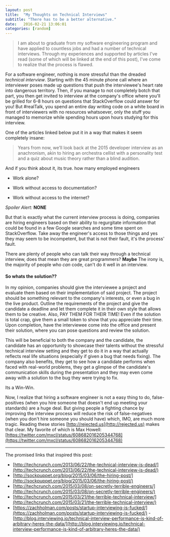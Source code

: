 ```yaml
---
layout: post
title:  "My Thoughts on Technical Interviews"
subtitle: "There has to be a better alternative."
date:   2016-02-21 13:06:01
categories: [random]
---
```


>I am about to graduate from my software engineering program and have applied to countless jobs and had a number of technical interviews. Through my experiences and supported by articles I've read (some of which will be linked at the end of this post), I've come to realize that the process is flawed.  


For a software engineer, nothing is more stressful than the dreaded *technical interview*. Starting with the 45 minute phone call where an interviewer poses made up questions that push the interviewee's heart rate into dangerous territory. Then, if you manage to not completely botch that part, you then get invited to interview at the company's office where you'll be grilled for 6-8 hours on questions that StackOverflow could answer for you! But #realTalk, you spend an entire day writing code on a white board in front of interviewers with no resources whatsoever, only the stuff you managed to memorize while spending hours upon hours studying for this interview.

One of the articles linked below put it in a way that makes it seem completely insane:

>Years from now, we’ll look back at the 2015 developer interview as an anachronism, akin to hiring an orchestra cellist with a personality test and a quiz about music theory rather than a blind audition.


And if you think about it, its true. how many employed engineers

- Work alone?

- Work without access to documentation?

- Work without access to the internet?

*Spoiler Alert:* **NONE**

But that is exactly what the current interview process is doing, companies are hiring engineers based on their ability to regurgitate information that could be found in a few Google searches and some time spent on StackOverflow. Take away the engineer's access to those things and yes they may seem to be incompetent, but that is not their fault, it's the process' fault.

There are plenty of people who can talk their way through a technical interview, does that mean they are great programmers? **Maybe** The irony is, the majority of people who *can* code, can't do it well in an interview.




#### So whats the solution??

In my opinion, companies should give the interviewee a project and evaluate them based on their implementation of said project. The project should be something relevant to the company's interests, or even a bug in the live product. Outline the requirements of the project and give the candidate a deadline and let them complete it in their own style that allows them to be creative. Also, PAY THEM FOR THEIR TIME! Even if the solution is total crap, give them a small token to show that you appreciate their time. Upon completion, have the interviewee come into the office and present their solution, where you can pose questions and review the solution.

This will be beneficial to both the company and the candidate, the candidate has an opportunity to showcase their talents without the stressful technical interview setting and they get to do it in a way that actually reflects real life situations (especially if given a bug that needs fixing). The company also benefits, they get to see how a candidate performs when faced with real-world problems, they get a glimpse of the candidate's communication skills during the presentation and they may even come away with a solution to the bug they were trying to fix.

Its a Win-Win.


Now, I realize that hiring a software engineer is not a easy thing to do, false-positives (when you hire someone that doesn't end up meeting your standards) are a huge deal. But giving people a fighting chance by improving the interview process will reduce the risk of false-negatives (when you don't hire someone you should have) which, IMO, are much more tragic. Reading these stories [http://rejected.us](http://rejected.us) makes that clear. My favorite of which is Max Howell: [https://twitter.com/mxcl/status/608682016205344768](https://twitter.com/mxcl/status/608682016205344768)


---
The promised links that inspired this post:

- [http://techcrunch.com/2013/06/22/the-technical-interview-is-dead/](http://techcrunch.com/2013/06/22/the-technical-interview-is-dead/)
- [http://sockpuppet.org/blog/2015/03/06/the-hiring-post/](http://sockpuppet.org/blog/2015/03/06/the-hiring-post/)
- [http://techcrunch.com/2015/03/08/on-secretly-terrible-engineers/](http://techcrunch.com/2015/03/08/on-secretly-terrible-engineers/)
- [http://techcrunch.com/2015/03/21/the-terrible-technical-interview/](http://techcrunch.com/2015/03/21/the-terrible-technical-interview/)
- [https://zachholman.com/posts/startup-interviewing-is-fucked/](https://zachholman.com/posts/startup-interviewing-is-fucked/)
-[http://blog.interviewing.io/technical-interview-performance-is-kind-of-arbitrary-heres-the-data/](http://blog.interviewing.io/technical-interview-performance-is-kind-of-arbitrary-heres-the-data/)
